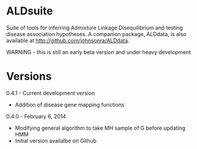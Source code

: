 ALDsuite
========

Suite of tools for inferring Admixture Linkage Disequilibrium
and testing disease association hypotheses. A companion package,
ALDdata, is also available at http://github.com/johnsonra/ALDdata.

WARNING - this is still an early beta version and under heavy development

Versions
========

0.4.1 - Current development version

* Addition of disease gene mapping functions

0.4.0 - February 6, 2014

* Modifying general algorithm to take MH sample of G before updating HMM
* Initial version availalbe on Github